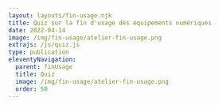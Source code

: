 ```yaml
---
layout: layouts/fin-usage.njk
title: Quiz sur la fin d'usage des équipements numériques
date: 2022-04-14
image: /img/fin-usage/atelier-fin-usage.png
extrajs: /js/quiz.js
type: publication
eleventyNavigation:
  parent: finUsage
  title: Quiz
  image: /img/fin-usage/atelier-fin-usage.png
  order: 50
---
```


<form class="fr-form-group" data-quiz-json="/js/quiz/quiz-fin-usage.json"></form>